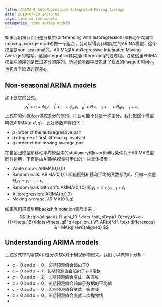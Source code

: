 ```yaml
---
title: ARIMA-4 AutoRegressive Integrated Moving Average
date: 2019-07-20 14:45:08
tags: time series models
categories: time series models
---
```


如果我们将自回归差分模型(differencing with autoregression)和移动平均模型(moving average model)做一个组合，就可以得到非周期性的ARIMA模型，这个模型是non-seasonal的。ARIMA是AutoRegressive Integrated Moving Average的缩写，这里integration其实是differencing的逆过程。注意这里ARIMA模型中的序列是做过差分的序列，所以预测器中既包含了延迟的(lagged)时间$y_t$，也包含了延迟的误差$\epsilon_t$。<!--more-->

## Non-seasonal ARIMA models

如下是它的公式。
$$
y_t^{'}=c+\phi_1y_{t-1}^{'}+\ldots+\phi_py_{t-p}^{'}+\theta_1\epsilon_{t-1}+\ldots+\theta_q\epsilon_{t-q}+\epsilon_t
$$
上式中的$y'_t$就表示做过差分的序列，而且可能不只是一次差分。我们把这个模型叫做$\text{ARIMA}(p,d,q)$，此处参数解释如下：
* $p=$order of the autoregressive part
* $d=$degree of first diffencing involved
* $q=$order of the moving average part

在自回归模型和移动平均模型中的stationary和invertibility条件对于ARIMA模型同样适用，下面是由ARIMA模型引申出的一些具体模型：
* White noise: ARIMA(0,0,0)
* Random walk: ARIMA(0,1,0) 即自回归和移动平均的系数都为0，只做一次差分$y_t = y_{t-1}+\epsilon_t$
* Random walk with drift: ARIMA(0,1,0) 即$y_t = c+y_{t-1}+\epsilon_t$
* Autoregression: ARIMA(p,0,0)
* Moving average: ARIMA(0,0,q)

如果我们把模型用backshift notation表示出来：
$$
\begin{aligned}
(1-\phi_1B-\ldots-\phi_pB^p)(1-B)^dy_t&=c+(1+\theta_1B+\ldots+\theta_qB^q)\epsilon_t \\\\
AR(p)*d \ \text{differences} &= MA(q)
\end{aligned}
$$

## Understanding ARIMA models
上述公式中的常数$c$和差分次数$d$对于模型影响很大，我们可以做如下分析：
* $c=0 \ \text{and} \ d=0$，长期预测值会趋向于0
* $c=0 \ \text{and} \ d=1$，长期预测值会趋向于非0常数
* $c=0 \ \text{and} \ d=2$，长期预测值会变成一条直线
* $c\neq0 \ \text{and} \ d=0$，长期预测值会趋向于数据的平均值
* $c\neq0 \ \text{and} \ d=0$，长期预测值会变成一条直线
* $c\neq0 \ \text{and} \ d=0$，长期预测值会变成二次抛物线
* 